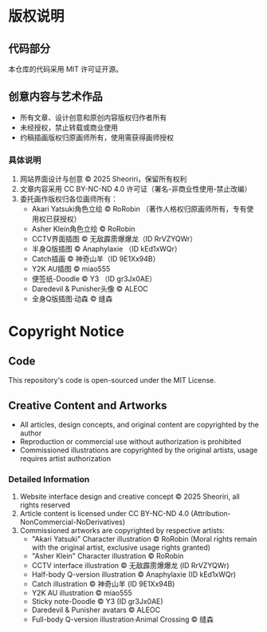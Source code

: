 # 版权说明

## 代码部分
本仓库的代码采用 MIT 许可证开源。

## 创意内容与艺术作品
- 所有文章、设计创意和原创内容版权归作者所有
- 未经授权，禁止转载或商业使用
- 约稿插画版权归原画师所有，使用需获得画师授权

### 具体说明
1. 网站界面设计与创意 © 2025 Sheoriri，保留所有权利
2. 文章内容采用 CC BY-NC-ND 4.0 许可证（署名-非商业性使用-禁止改编）
3. 委托画作版权归各位画师所有：
   - Akari Yatsuki角色立绘 © RoRobin （著作人格权归原画师所有，专有使用权已获授权）
   - Asher Klein角色立绘 © RoRobin
   - CCTV界面插图 © 无敌霹雳爆爆龙（ID RrVZYQWr）
   - 半身Q版插图 © Anaphylaxie （ID kEd1xWQr）
   - Catch插画 © 神奇山羊（ID 9E1Xx94B）
   - Y2K AU插图 © miao555
   - 便签纸-Doodle © Y3 （ID gr3Jx0AE）
   - Daredevil & Punisher头像 © ALEOC
   - 全身Q版插图·动森 © 缝森
  
# Copyright Notice

## Code
This repository's code is open-sourced under the MIT License.

## Creative Content and Artworks
- All articles, design concepts, and original content are copyrighted by the author
- Reproduction or commercial use without authorization is prohibited
- Commissioned illustrations are copyrighted by the original artists, usage requires artist authorization

### Detailed Information
1. Website interface design and creative concept © 2025 Sheoriri, all rights reserved
2. Article content is licensed under CC BY-NC-ND 4.0 (Attribution-NonCommercial-NoDerivatives)
3. Commissioned artworks are copyrighted by respective artists:
   - "Akari Yatsuki" Character illustration © RoRobin (Moral rights remain with the original artist, exclusive usage rights granted)
   - "Asher Klein" Character illustration © RoRobin
   - CCTV interface illustration © 无敌霹雳爆爆龙 (ID RrVZYQWr)
   - Half-body Q-version illustration © Anaphylaxie (ID kEd1xWQr)
   - Catch illustration © 神奇山羊 (ID 9E1Xx94B)
   - Y2K AU illustration © miao555
   - Sticky note-Doodle © Y3 (ID gr3Jx0AE)
   - Daredevil & Punisher avatars © ALEOC
   - Full-body Q-version illustration·Animal Crossing © 缝森
